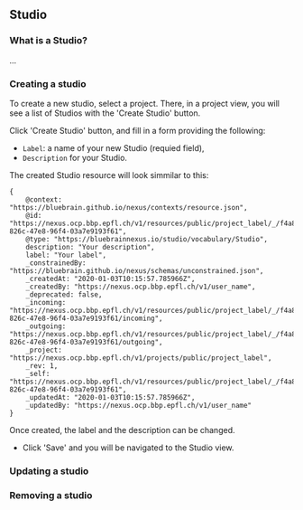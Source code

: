 ## Studio

### What is a Studio?

...

### Creating a studio

To create a new studio, select a project. There, in a project view, you will see a list of Studios with the 'Create Studio' button.

Click 'Create Studio' button, and fill in a form providing the following:

- `Label`: a name of your new Studio (requied field),
- `Description` for your Studio.

The created Studio resource will look simmilar to this:

```
{
    @context: "https://bluebrain.github.io/nexus/contexts/resource.json",
    @id: "https://nexus.ocp.bbp.epfl.ch/v1/resources/public/project_label/_/f4a8c391-826c-47e8-96f4-03a7e9193f61",
    @type: "https://bluebrainnexus.io/studio/vocabulary/Studio",
    description: "Your description",
    label: "Your label",
    _constrainedBy: "https://bluebrain.github.io/nexus/schemas/unconstrained.json",
    _createdAt: "2020-01-03T10:15:57.785966Z",
    _createdBy: "https://nexus.ocp.bbp.epfl.ch/v1/user_name",
    _deprecated: false,
    _incoming: "https://nexus.ocp.bbp.epfl.ch/v1/resources/public/project_label/_/f4a8c391-826c-47e8-96f4-03a7e9193f61/incoming",
    _outgoing: "https://nexus.ocp.bbp.epfl.ch/v1/resources/public/project_label/_/f4a8c391-826c-47e8-96f4-03a7e9193f61/outgoing",
    _project: "https://nexus.ocp.bbp.epfl.ch/v1/projects/public/project_label",
    _rev: 1,
    _self: "https://nexus.ocp.bbp.epfl.ch/v1/resources/public/project_label/_/f4a8c391-826c-47e8-96f4-03a7e9193f61",
    _updatedAt: "2020-01-03T10:15:57.785966Z",
    _updatedBy: "https://nexus.ocp.bbp.epfl.ch/v1/user_name"
}
```

Once created, the label and the description can be changed.

- Click 'Save' and you will be navigated to the Studio view.

### Updating a studio

### Removing a studio
